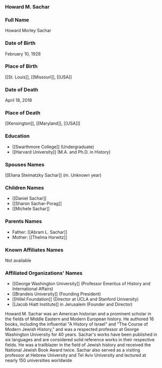 ### Howard M. Sachar

### Full Name

Howard Morley Sachar

### Date of Birth

February 10, 1928

### Place of Birth

[[St. Louis]], [[Missouri]], [[USA]]

### Date of Death

April 18, 2018

### Place of Death

[[Kensington]], [[Maryland]], [[USA]][

### Education

- [[Swarthmore College]] (Undergraduate)
- [[Harvard University]] (M.A. and Ph.D. in History)

### Spouses Names

[[Eliana Steimatzky Sachar]] (m. Unknown year)
### Children Names

- [[Daniel Sachar]]
- [[Sharon Sachar-Porag]]
- [[Michele Sachar]]
### Parents Names

- Father: [[Abram L. Sachar]]
- Mother: [[Thelma Horwitz]]
### Known Affiliates Names

Not available

### Affiliated Organizations' Names

- [[George Washington University]] (Professor Emeritus of History and International Affairs)
- [[Brandeis University]] (Founding President)
- [[Hillel Foundation]] (Director at UCLA and Stanford University)
- [[Jacob Hiatt Institute]] in Jerusalem (Founder and Director)

Howard M. Sachar was an American historian and a prominent scholar in the fields of Middle Eastern and Modern European history. He authored 16 books, including the influential "A History of Israel" and "The Course of Modern Jewish History," and was a respected professor at George Washington University for 40 years. Sachar's works have been published in six languages and are considered solid reference works in their respective fields. He was a trailblazer in the field of Jewish history and received the National Jewish Book Award twice. Sachar also served as a visiting professor at Hebrew University and Tel Aviv University and lectured at nearly 150 universities worldwide